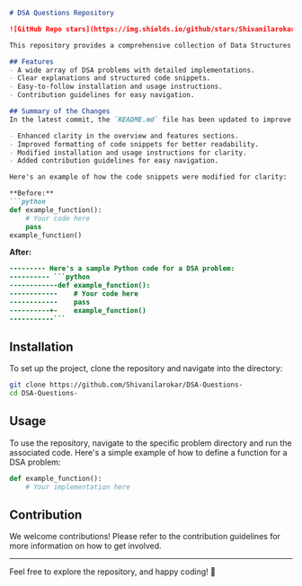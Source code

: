 ```markdown
# DSA Questions Repository

![GitHub Repo stars](https://img.shields.io/github/stars/Shivanilarokar/DSA-Questions-) ![GitHub forks](https://img.shields.io/github/forks/Shivanilarokar/DSA-Questions-) ![GitHub issues](https://img.shields.io/github/issues/Shivanilarokar/DSA-Questions-)

This repository provides a comprehensive collection of Data Structures and Algorithms (DSA) problems accompanied by detailed implementations.

## Features
- A wide array of DSA problems with detailed implementations.
- Clear explanations and structured code snippets.
- Easy-to-follow installation and usage instructions.
- Contribution guidelines for easy navigation.

## Summary of the Changes
In the latest commit, the `README.md` file has been updated to improve clarity and usability. Key enhancements include:

- Enhanced clarity in the overview and features sections.
- Improved formatting of code snippets for better readability.
- Modified installation and usage instructions for clarity.
- Added contribution guidelines for easy navigation.

Here's an example of how the code snippets were modified for clarity:

**Before:**
```python
def example_function():
    # Your code here
    pass
example_function()
```

**After:**
```diff
--------- Here's a sample Python code for a DSA problem:
---------- ```python
------------def example_function():
------------    # Your code here
------------    pass
----------+-    example_function()
-----------```
```

## Installation
To set up the project, clone the repository and navigate into the directory:
```bash
git clone https://github.com/Shivanilarokar/DSA-Questions-
cd DSA-Questions-
```

## Usage
To use the repository, navigate to the specific problem directory and run the associated code. Here's a simple example of how to define a function for a DSA problem:
```python
def example_function():
    # Your implementation here
```

## Contribution
We welcome contributions! Please refer to the contribution guidelines for more information on how to get involved.

---

Feel free to explore the repository, and happy coding! 🚀
```